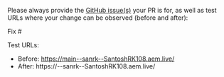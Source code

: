 Please always provide the [GitHub issue(s)](../issues) your PR is for, as well as test URLs where your change can be observed (before and after):

Fix #<gh-issue-id>

Test URLs:
- Before: https://main--sanrk--SantoshRK108.aem.live/
- After: https://<branch>--sanrk--SantoshRK108.aem.live/
